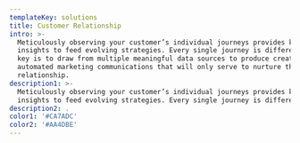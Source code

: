 ```yaml
---
templateKey: solutions
title: Customer Relationship
intro: >-
  Meticulously observing your customer’s individual journeys provides key
  insights to feed evolving strategies. Every single journey is different. The
  key is to draw from multiple meaningful data sources to produce creative
  automated marketing communications that will only serve to nurture that
  relationship.
description1: >-
  Meticulously observing your customer’s individual journeys provides key
  insights to feed evolving strategies. Every single journey is different.
description2: .
color1: '#CA7ADC'
color2: '#AA4DBE'
---
```



